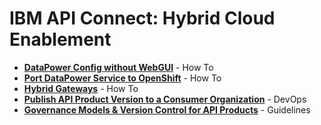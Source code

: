 # IBM API Connect: Hybrid Cloud Enablement    



- [**DataPower Config without WebGUI**](./docs-and-tools/datapower/README.md) - How To   
- [**Port DataPower Service to OpenShift**](./docs-and-tools/datapower/README.md) - How To   
- [**Hybrid Gateways**](./docs-and-tools/hybrid-gwy/README.md) - How To  
- [**Publish API Product Version to a Consumer Organization**](./docs-and-tools/dev-ops/README.md) - DevOps  
- [**Governance Models & Version Control for API Products**](./docs-and-tools/governance/README.md) - Guidelines   
